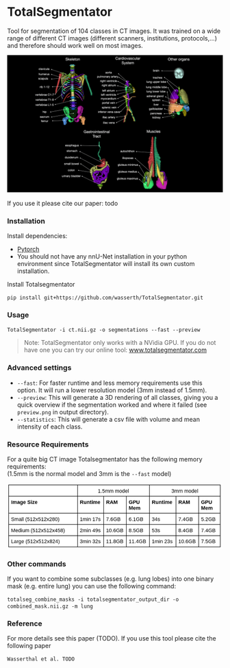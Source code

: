 # TotalSegmentator

Tool for segmentation of 104 classes in CT images. It was trained on a wide range of different CT images (different scanners, institutions, protocols,...) and therefore should work well on most images.

![Alt text](resources/imgs/overview_classes.png)

If you use it please cite our paper: todo


### Installation

Install dependencies:  
* [Pytorch](http://pytorch.org/)
* You should not have any nnU-Net installation in your python environment since TotalSegmentator will install its own 
custom installation.

Install Totalsegmentator
```
pip install git+https://github.com/wasserth/TotalSegmentator.git
```


### Usage
```
TotalSegmentator -i ct.nii.gz -o segmentations --fast --preview
```
> Note: TotalSegmentator only works with a NVidia GPU. If you do not have one you can try our online tool: www.totalsegmentator.com


### Advanced settings
* `--fast`: For faster runtime and less memory requirements use this option. It will run a lower resolution model (3mm instead of 1.5mm). 
* `--preview`: This will generate a 3D rendering of all classes, giving you a quick overview if the segmentation worked and where it failed (see `preview.png` in output directory).
* `--statistics`: This will generate a csv file with volume and mean intensity of each class.


### Resource Requirements
For a quite big CT image Totalsegmentator has the following memory requirements:  
(1.5mm is the normal model and 3mm is the `--fast` model)

![Alt text](resources/imgs/runtime_table.png)


### Other commands
If you want to combine some subclasses (e.g. lung lobes) into one binary mask (e.g. entire lung) you can use the following command:
```
totalseg_combine_masks -i totalsegmentator_output_dir -o combined_mask.nii.gz -m lung
```

### Reference 
For more details see this paper (TODO).
If you use this tool please cite the following paper
```
Wasserthal et al. TODO
```
